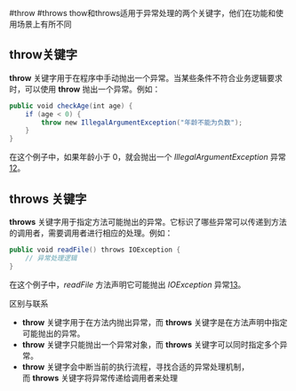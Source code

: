 #throw #throws 
thow和throws适用于异常处理的两个关键字，他们在功能和使用场景上有所不同
## throw关键字
**throw** 关键字用于在程序中手动抛出一个异常。当某些条件不符合业务逻辑要求时，可以使用 **throw** 抛出一个异常。例如：
```java
public void checkAge(int age) {
	if (age < 0) {
		throw new IllegalArgumentException("年龄不能为负数");
	}
}
```
在这个例子中，如果年龄小于 0，就会抛出一个 _IllegalArgumentException_ 异常[1](https://blog.csdn.net/Y2000104/article/details/135356748)[2](https://blog.csdn.net/meism5/article/details/90414147)。

## throws 关键字
**throws** 关键字用于指定方法可能抛出的异常。它标识了哪些异常可以传递到方法的调用者，需要调用者进行相应的处理。例如：

```java
public void readFile() throws IOException {
	// 异常处理逻辑
}
```

在这个例子中，_readFile_ 方法声明它可能抛出 _IOException_ 异常[1](https://blog.csdn.net/Y2000104/article/details/135356748)[3](https://www.cainiaojc.com/java/java-throw-throws.html)。

区别与联系
- **throw** 关键字用于在方法内抛出异常，而 **throws** 关键字是在方法声明中指定可能抛出的异常。
- **throw** 关键字只能抛出一个异常对象，而 **throws** 关键字可以同时指定多个异常。
- **throw** 关键字会中断当前的执行流程，寻找合适的异常处理机制，而 **throws** 关键字将异常传递给调用者来处理